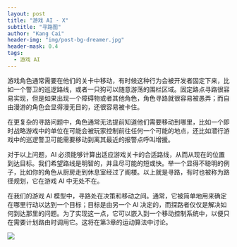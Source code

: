 ```yaml
---
layout: post
title: "游戏 AI - X"
subtitle: "寻路图"
author: "Kang Cai"
header-img: "img/post-bg-dreamer.jpg"
header-mask: 0.4
tags:
  - 游戏 AI
---
```


游戏角色通常需要在他们的关卡中移动，有时候这种行为会被开发者固定下来，比如一个警卫的巡逻路线，或者一只狗可以随意游荡的围栏区域。固定路点寻路很容易实现，但是如果出现一个障碍物或者其他角色，角色寻路就很容易被愚弄；而自由漫游的角色会显得漫无目的，还很容易被卡住。

在更复杂的寻路问题中，角色通常无法提前知道他们需要移动到哪里，比如一个即时战略游戏中的单位在可能会被玩家控制前往任何一个可能的地点，还比如潜行游戏中的巡逻警卫可能需要移动到离其最近的报警点呼叫增援。

对于以上问题，AI 必须能够计算出适应游戏关卡的合适路线，从而从现在的位置到达目标。我们希望路线是明智的，并且尽可能的短或快。举一个显得不聪明的例子，比如你的角色从厨房走到休息室经过了阁楼。以上就是寻路，有时也被称为路径规划，它在游戏 AI 中无处不在。

在我们的游戏 AI 模型中，寻路处在决策和移动之间。通常，它被简单地用来确定在哪里行动以达到一个目标；目标是由另一个 AI 决定的，而探路者仅仅是解决如何到达那里的问题。为了实现这一点，它可以嵌入到一个移动控制系统中，以便只在需要计划路由时调用它。这将在第3章的运动算法中讨论。

<img src="https://kangcai.github.io/img/in-post/post-gameai/F1.1.PNG"/>

